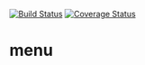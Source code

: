 [![Build Status](https://travis-ci.org/jstarmx/menu.svg?branch=master)](https://travis-ci.org/jstarmx/menu) [![Coverage Status](https://coveralls.io/repos/github/jstarmx/menu/badge.svg?branch=master)](https://coveralls.io/github/jstarmx/menu?branch=master)

# menu
